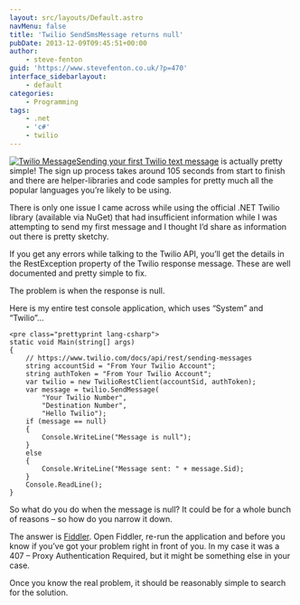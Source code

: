 ```yaml
---
layout: src/layouts/Default.astro
navMenu: false
title: 'Twilio SendSmsMessage returns null'
pubDate: 2013-12-09T09:45:51+00:00
author:
    - steve-fenton
guid: 'https://www.stevefenton.co.uk/?p=470'
interface_sidebarlayout:
    - default
categories:
    - Programming
tags:
    - .net
    - 'c#'
    - twilio
---
```


[![Twilio Message](/img/2015/07/twilio.jpg)Sending your first Twilio text message](https://www.twilio.com/docs/api/rest/sending-messages) is actually pretty simple! The sign up process takes around 105 seconds from start to finish and there are helper-libraries and code samples for pretty much all the popular languages you’re likely to be using.

There is only one issue I came across while using the official .NET Twilio library (available via NuGet) that had insufficient information while I was attempting to send my first message and I thought I’d share as information out there is pretty sketchy.

If you get any errors while talking to the Twilio API, you’ll get the details in the RestException property of the Twilio response message. These are well documented and pretty simple to fix.

The problem is when the response is null.

Here is my entire test console application, which uses “System” and “Twilio”…

```
<pre class="prettyprint lang-csharp">
static void Main(string[] args)
{
    // https://www.twilio.com/docs/api/rest/sending-messages
    string accountSid = "From Your Twilio Account";
    string authToken = "From Your Twilio Account";
    var twilio = new TwilioRestClient(accountSid, authToken);
    var message = twilio.SendMessage(
        "Your Twilio Number",
        "Destination Number",
        "Hello Twilio");
    if (message == null)
    {
        Console.WriteLine("Message is null");
    }
    else
    {
        Console.WriteLine("Message sent: " + message.Sid);
    }
    Console.ReadLine();
}
```
So what do you do when the message is null? It could be for a whole bunch of reasons – so how do you narrow it down.

The answer is [Fiddler](http://fiddler2.com/). Open Fiddler, re-run the application and before you know if you’ve got your problem right in front of you. In my case it was a 407 – Proxy Authentication Required, but it might be something else in your case.

Once you know the real problem, it should be reasonably simple to search for the solution.